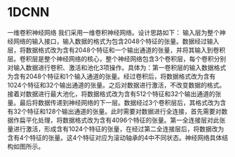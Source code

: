# 1DCNN
一维卷积神经网络
我们采用一维卷积神经网络。设计思路如下：
输入层为整个神经网络的输入接口，输入数据的格式为包含2048个特征的张量。数据经过输入层，将数据格式改为含有2048个特征和一个输出通道的张量，并将其输入到卷积层。卷积层是整个神经网络的核心，整个神经网络包含3个卷积层，每个卷积分别对输入数据进行卷积、激活和池化3项操作。具体为：第一卷积层的输入数据格式为含有2048个特征和1个输入通道的张量。经过卷积后，将数据格式改为含有1024个特征和32个输出通道的张量。之后对数据进行激活，不改变数据的格式。接着对数据进行最大池化，将数据格式改为含有512个特征和32个输出通道的张量。最后将数据传递到神经网络的下一层。数据经过3个卷积层后，其格式改为含有32个特征和128个输出通道的张量。此时需要对数据进行全连接，首先需要对数据作扁平化处理，将数据格式改为含有4096个特征的张量。第一全连接层对此张量进行激活，形成含有1024个特征的张量，在经过第二全连接层后，将数据改为含有4个特征的张量。这4个特征对应为滚动轴承的4中不同状态。神经网络具体结构如图所示。
